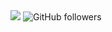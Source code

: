 

<picture>
<img src="https://readme-typing-svg.demolab.com?font=Fira+Code&size=40&duration=2000&pause=500&vCenter=true&width=500&height=100&lines=%22Hello+World!%22+;I+am+Roy.;My+repos+are+fun!;%22Trust+me+bro.%22" />


<img alt="GitHub followers" src="https://img.shields.io/github/followers/ltsRoy?label=GitHub%20&style=social">
</picture>

